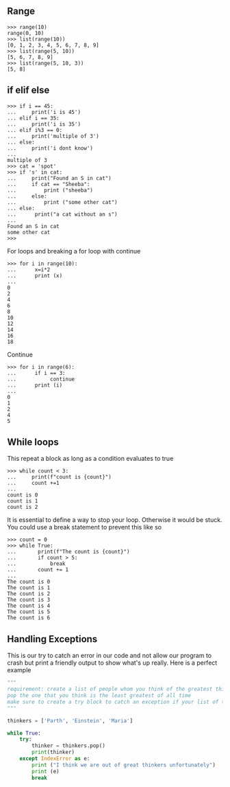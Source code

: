 ## Range

```
>>> range(10)
range(0, 10)
>>> list(range(10))
[0, 1, 2, 3, 4, 5, 6, 7, 8, 9]
>>> list(range(5, 10))
[5, 6, 7, 8, 9]
>>> list(range(5, 10, 3))
[5, 8]
```

## if elif else

```
>>> if i == 45:
...     print('i is 45')
... elif i == 35:
...     print('i is 35')
... elif i%3 == 0:
...     print('multiple of 3')  
... else:
...     print('i dont know')
... 
multiple of 3
>>> cat = 'spot'
>>> if 's' in cat:
...     print("Found an S in cat")
...     if cat == "Sheeba":
...         print ("sheeba")
...     else:
...         print ("some other cat")
... else:
...      print("a cat without an s")
... 
Found an S in cat
some other cat
>>>
```

For loops and breaking a for loop with continue

```
>>> for i in range(10):
...      x=i*2
...      print (x)
... 
0
2
4
6
8
10
12
14
16
18
```
Continue
```
>>> for i in range(6):
...      if i == 3:
...           continue 
...      print (i)
... 
0
1
2
4
5
```

## While loops
This repeat a block as long as a condition evaluates to true
```
>>> while count < 3:
...     print(f"count is {count}")
...     count +=1
... 
count is 0
count is 1
count is 2
```

It is essential to define a way to stop your loop. Otherwise it would be stuck. You could use a break statement to prevent this like so
```
>>> count = 0
>>> while True:
...       print(f"The count is {count}")
...       if count > 5:
...           break 
...       count += 1
... 
The count is 0
The count is 1
The count is 2
The count is 3
The count is 4
The count is 5
The count is 6
```
## Handling Exceptions
This is our try to catch an error in our code and not allow our program to crash but print a friendly output to show what's up really. Here is a perfect example
```python
"""
requirement: create a list of people whom you think of the greatest thinkers of all time
pop the one that you think is the least greatest of all time
make sure to create a try block to catch an exception if your list of thinkers end
"""

thinkers = ['Parth', 'Einstein', 'Maria']

while True:
    try:
        thinker = thinkers.pop()
        print(thinker)
    except IndexError as e:
        print ("I think we are out of great thinkers unfortunately")
        print (e)
        break
```

